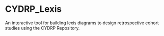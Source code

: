 # CYDRP_Lexis
An interactive tool for building lexis diagrams to design retrospective cohort studies using the CYDRP Repository.
